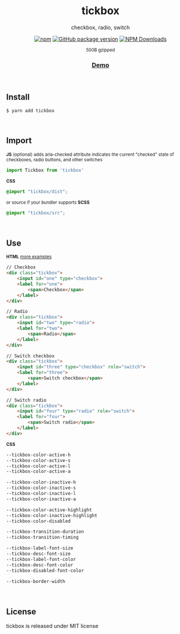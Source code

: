 <div align="center">
<br>
<h1>tickbox</h1>
<p>checkbox, radio, switch</p>

[![npm](https://img.shields.io/npm/v/tickbox.svg?colorB=brightgreen)](https://www.npmjs.com/package/tickbox)
[![GitHub package version](https://img.shields.io/github/package-json/v/ux-ui-pro/tickbox.svg)](https://github.com/ux-ui-pro/tickbox)
[![NPM Downloads](https://img.shields.io/npm/dm/tickbox.svg?style=flat)](https://www.npmjs.org/package/tickbox)

<p><sup>500B gzipped</sup></p>
<h3><a href="https://codepen.io/ux-ui/full/XWoJvpg">Demo</a></h3>
</div>
<br>

## Install
```
$ yarn add tickbox
```
<br>

## Import
<sub>**JS** (optional) adds aria-checked attribute indicates the current "checked" state of checkboxes, radio buttons, and other switches</sub>
```javascript
import Tickbox from 'tickbox'
```
<sub>**CSS**</sub>
```css
@import "tickbox/dist";
```
<sub>or source if your bundler supports **SCSS**</sub>
```css
@import "tickbox/src";
```
<br>

## Use
<sub>**HTML** <a href="https://codepen.io/ux-ui/full/XWoJvpg">more examples</a></sub>
```html
// Checkbox
<div class="tickbox">
	<input id="one" type="checkbox">
	<label for="one">
		<span>Checkbox</span>
	</label>
</div>

// Radio
<div class="tickbox">
	<input id="two" type="radio">
	<label for="two">
		<span>Radio</span>
	</label>
</div>

// Switch checkbox
<div class="tickbox">
	<input id="three" type="checkbox" role="switch">
	<label for="three">
		<span>Switch checkbox</span>
	</label>
</div>

// Switch radio
<div class="tickbox">
	<input id="four" type="radio" role="switch">
	<label for="four">
		<span>Switch radio</span>
	</label>
</div>
```
<sub>**CSS**</sub>
```css
--tickbox-color-active-h
--tickbox-color-active-s
--tickbox-color-active-l
--tickbox-color-active-a

--tickbox-color-inactive-h
--tickbox-color-inactive-s
--tickbox-color-inactive-l
--tickbox-color-inactive-a

--tickbox-color-active-highlight
--tickbox-color-inactive-highlight
--tickbox-color-disabled

--tickbox-transition-duration
--tickbox-transition-timing

--tickbox-label-font-size
--tickbox-desc-font-size
--tickbox-label-font-color
--tickbox-desc-font-color
--tickbox-disabled-font-color

--tickbox-border-width
```
<br>

## License
tickbox is released under MIT license